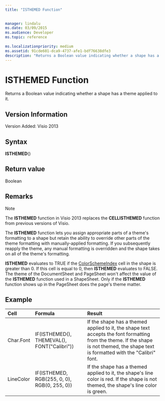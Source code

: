 ```yaml
---
title: "ISTHEMED Function"
 
 
manager: lindalu
ms.date: 03/09/2015
ms.audience: Developer
ms.topic: reference
 
ms.localizationpriority: medium
ms.assetid: 91cde601-dca9-4737-afe1-bdf76638dfe3
description: "Returns a Boolean value indicating whether a shape has a theme applied to it."
---
```


# ISTHEMED Function

Returns a Boolean value indicating whether a shape has a theme applied to it. 
  
## Version Information

Version Added: Visio 2013 
  
## Syntax

 **ISTHEMED**()
  
## Return value

Boolean
  
## Remarks

> [!NOTE]
> The **ISTHEMED** function in Visio 2013 replaces the **CELLISTHEMED** function from previous versions of Visio. 
  
The **ISTHEMED** function lets you assign appropriate parts of a theme's formatting to a shape but retain the ability to override other parts of the theme formatting with manually-applied formatting. If you subsequently reapply the theme, any manual formatting is overridden and the shape takes on all of the theme's formatting. 
  
 **ISTHEMED** evaluates to TRUE if the [ColorSchemeIndex](colorschemeindex-cell-theme-properties-section.md) cell in the shape is greater than 0. If this cell is equal to 0, then **ISTHEMED** evaluates to FALSE. The theme of the DocumentSheet and PageSheet won't affect the value of the **ISTHEMED** function used in a ShapeSheet. Only if the **ISTHEMED** function shows up in the PageSheet does the page's theme matter. 
  
## Example

|Cell  <br/> |Formula  <br/> |Result  <br/> |
|:-----|:-----|:-----|
|Char.Font  <br/> |IF(ISTHEMED(), THEMEVAL(), FONT("Calibri"))  <br/> |If the shape has a themed applied to it, the shape text accepts the font formatting from the theme. If the shape is not themed, the shape text is formatted with the "Calibri" font. |
|LineColor  <br/> |IF(ISTHEMED, RGB(255, 0, 0), RGB(0, 255, 0))  <br/> |If the shape has a themed applied to it, the shape's line color is red. If the shape is not themed, the shape's line color is green. |
   

